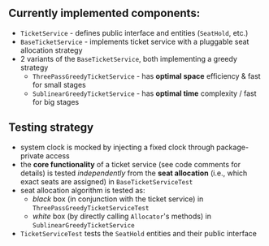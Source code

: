 ## Currently implemented components:

- `TicketService` - defines public interface and entities (`SeatHold`, etc.)
- `BaseTicketService` - implements ticket service with a pluggable seat allocation strategy
- 2 variants of the `BaseTicketService`, both implementing a greedy strategy
    - `ThreePassGreedyTicketService` - has **optimal space** efficiency & fast for small stages
    - `SublinearGreedyTicketService` - has **optimal time** complexity / fast for big stages

## Testing strategy

- system clock is mocked by injecting a fixed clock through package-private access
- the **core functionality** of a ticket service (see code comments for
details) is tested *independently* from the **seat allocation** (i.e.,
which exact seats are assigned) in `BaseTicketServiceTest`
- seat allocation algorithm is tested as:
    - *black* box (in conjunction with the ticket service) in `ThreePassGreedyTicketServiceTest`
    - *white* box (by directly calling `Allocator`'s methods) in `SublinearGreedyTicketService`
- `TicketServiceTest` tests the `SeatHold` entities and their public interface

